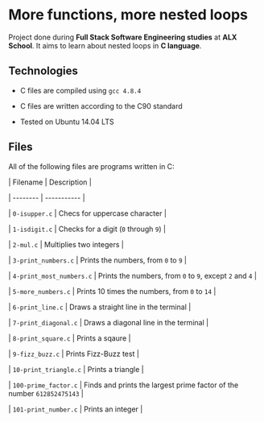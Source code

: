 
# More functions, more nested loops

Project done during **Full Stack Software Engineering studies** at **ALX School**. It aims to learn about nested loops in **C language**.

## Technologies

* C files are compiled using `gcc 4.8.4`

* C files are written according to the C90 standard

* Tested on Ubuntu 14.04 LTS

## Files

All of the following files are programs written in C:

| Filename | Description |

| -------- | ----------- |

| `0-isupper.c` | Checs for uppercase character |

| `1-isdigit.c` | Checks for a digit (`0` through `9`) |

| `2-mul.c` | Multiplies two integers |

| `3-print_numbers.c` | Prints the numbers, from `0` to `9` |

| `4-print_most_numbers.c` | Prints the numbers, from `0` to `9`, except `2` and `4` |

| `5-more_numbers.c` | Prints 10 times the numbers, from `0` to `14` |

| `6-print_line.c` | Draws a straight line in the terminal |

| `7-print_diagonal.c` | Draws a diagonal line in the terminal |

| `8-print_square.c` | Prints a sqaure |

| `9-fizz_buzz.c` | Prints Fizz-Buzz test |

| `10-print_triangle.c` | Prints a triangle |

| `100-prime_factor.c` | Finds and prints the largest prime factor of the number `612852475143` |

| `101-print_number.c` | Prints an integer |
